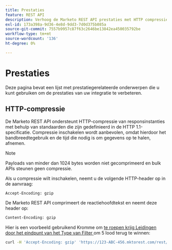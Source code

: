 ```yaml
---
title: Prestaties
feature: REST API
description: Verhoog de Marketo REST API prestaties met HTTP compressie. Schakel gzip in om de bandbreedte te verminderen. Vak-API's worden niet ondersteund en minder dan 1024 bytes niet gecomprimeerd.
exl-id: 173a398a-9d36-4e8d-9dd3-7d0d375b085a
source-git-commit: 7557b9957c87f63c2646be13842ea450035792be
workflow-type: tm+mt
source-wordcount: '136'
ht-degree: 0%

---
```


# Prestaties

Deze pagina bevat een lijst met prestatiegerelateerde onderwerpen die u kunt gebruiken om de prestaties van uw integratie te verbeteren.

## HTTP-compressie

De Marketo REST API ondersteunt HTTP-compressie van responsinstanties met behulp van standaarden die zijn gedefinieerd in de HTTP 1.1-specificatie. Compressie inschakelen wordt aanbevolen, omdat hierdoor het bandbreedtegebruik en de tijd die nodig is om gegevens op te halen, afnemen.

>[!NOTE]
>
>Payloads van minder dan 1024 bytes worden niet gecomprimeerd en bulk APIs steunen geen compressie.

Als u compressie wilt inschakelen, neemt u de volgende HTTP-header op in de aanvraag:

```html
Accept-Encoding: gzip
```

De Marketo REST API comprimeert de reactiehoofdtekst en neemt deze header op:

```html
Content-Encoding: gzip
```

Hier is een voorbeeld gebruikend Kromme om [ te roepen krijg Leidingen door het eindpunt van het Type van Filter ](https://developer.adobe.com/marketo-apis/api/mapi/#tag/Leads/operation/getLeadsByFilterUsingGET) om 5 lood terug te winnen:

```bash
curl -H 'Accept-Encoding: gzip' 'https://123-ABC-456.mktorest.com/rest/v1/leads.json?filterType=id&filterValues=4,5,7,12,13'
```
